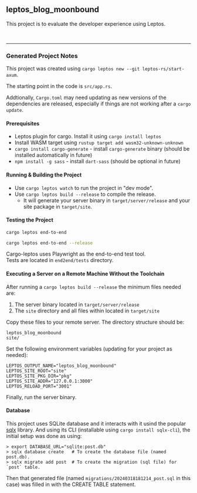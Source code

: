 ## leptos_blog_moonbound

This project is to evaluate the developer experience using Leptos.

<br/>

---

### Generated Project Notes

This project was created using `cargo leptos new --git leptos-rs/start-axum`.

The starting point in the code is `src/app.rs`.

Addtionally, `Cargo.toml` may need updating as new versions of the dependencies are released, especially if things are not working after a `cargo update`.

#### Prerequisites

-   Leptos plugin for cargo. Install it using `cargo install leptos`
-   Install WASM target using `rustup target add wasm32-unknown-unknown`
-   `cargo install cargo-generate` - install `cargo-generate` binary (should be installed automatically in future)
-   `npm install -g sass` - install `dart-sass` (should be optional in future)

#### Running & Building the Project

-   Use `cargo leptos watch` to run the project in "dev mode".
-   Use `cargo leptos build --release` to compile the release.
    -   It will generate your server binary in `target/server/release` and your site package in `target/site`.

#### Testing the Project

```bash
cargo leptos end-to-end
```

```bash
cargo leptos end-to-end --release
```

Cargo-leptos uses Playwright as the end-to-end test tool.  
Tests are located in `end2end/tests` directory.

#### Executing a Server on a Remote Machine Without the Toolchain

After running a `cargo leptos build --release` the minimum files needed are:

1. The server binary located in `target/server/release`
2. The `site` directory and all files within located in `target/site`

Copy these files to your remote server. The directory structure should be:

```text
leptos_blog_moonbound
site/
```

Set the following environment variables (updating for your project as needed):

```text
LEPTOS_OUTPUT_NAME="leptos_blog_moonbound"
LEPTOS_SITE_ROOT="site"
LEPTOS_SITE_PKG_DIR="pkg"
LEPTOS_SITE_ADDR="127.0.0.1:3000"
LEPTOS_RELOAD_PORT="3001"
```

Finally, run the server binary.

#### Database

This project uses SQLite database and it interacts with it usind the popular [sqlx](https://github.com/launchbadge/sqlx) library.
And using its CLI (installable using `cargo install sqlx-cli`), the initial setup was done as using:

```shell
> export DATABASE_URL="sqlite:post.db"
> sqlx database create   # To create the database file (named post.db).
> sqlx migrate add post  # To create the migration (sql file) for `post` table.
```

Then that generated file (named `migrations/20240318181214_post.sql` in this case) was filled in with the CREATE TABLE statement.
